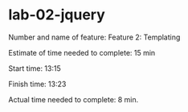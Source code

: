# lab-02-jquery
Number and name of feature: Feature 2: Templating

Estimate of time needed to complete: 15 min

Start time: 13:15

Finish time: 13:23

Actual time needed to complete: 8 min.

